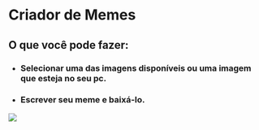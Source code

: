 # Criador de Memes


## O que você pode fazer:

- ### Selecionar uma das imagens disponíveis ou uma imagem que esteja no seu pc.
- ### Escrever seu meme e baixá-lo.

![](readme-image.jpeg)
